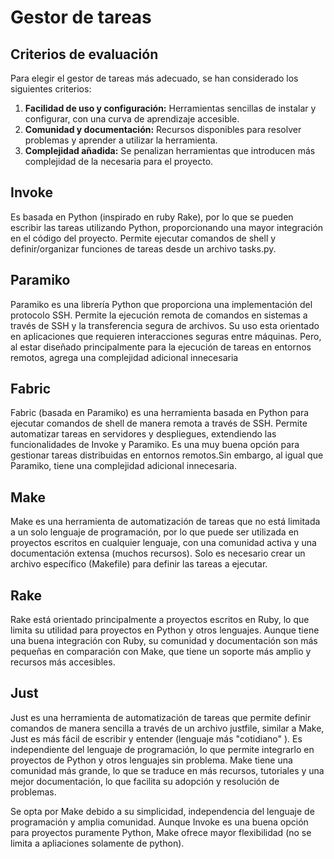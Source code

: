 # Gestor de tareas

## Criterios de evaluación
Para elegir el gestor de tareas más adecuado, se han considerado los siguientes criterios:

1. **Facilidad de uso y configuración:** Herramientas sencillas de instalar y configurar, con una curva de aprendizaje accesible.
2. **Comunidad y documentación:** Recursos disponibles para resolver problemas y aprender a utilizar la herramienta.
3. **Complejidad añadida:** Se penalizan herramientas que introducen más complejidad de la necesaria para el proyecto.


## Invoke

Es basada en Python (inspirado en ruby Rake), por lo que se pueden escribir las tareas utilizando Python, proporcionando una mayor integración en el código del proyecto.
Permite ejecutar comandos de shell y definir/organizar funciones de tareas desde un archivo tasks.py. 

## Paramiko

Paramiko es una librería Python que proporciona una implementación del protocolo SSH. Permite la ejecución remota de comandos en sistemas a través de SSH y la transferencia segura de archivos. Su uso esta orientado en aplicaciones que requieren interacciones seguras entre máquinas. Pero, al estar diseñado principalmente para la ejecución de tareas en entornos remotos, agrega una complejidad adicional innecesaria

## Fabric

Fabric (basada en Paramiko) es una herramienta basada en Python para ejecutar comandos de shell de manera remota a través de SSH. Permite automatizar tareas en servidores y despliegues, extendiendo las funcionalidades de Invoke y Paramiko. Es una muy buena opción para gestionar tareas distribuidas en entornos remotos.Sin embargo, al igual que Paramiko, tiene una complejidad adicional innecesaria.


## Make

Make es una herramienta de automatización de tareas que no está limitada a un solo lenguaje de programación, por lo que puede ser utilizada en proyectos escritos en cualquier lenguaje, con una comunidad activa y una documentación extensa (muchos recursos). Solo es necesario crear un archivo específico (Makefile) para definir las tareas a ejecutar.

## Rake

Rake está orientado principalmente a proyectos escritos en Ruby, lo que limita su utilidad para proyectos en Python y otros lenguajes. Aunque tiene una buena integración con Ruby, su comunidad y documentación son más pequeñas en comparación con Make, que tiene un soporte más amplio y recursos más accesibles.   

 
## Just 

Just es una herramienta de automatización de tareas que permite definir comandos de manera sencilla a través de un archivo justfile, similar a Make, Just es más fácil de escribir y entender (lenguaje más "cotidiano" ).  Es independiente del lenguaje de programación, lo que permite integrarlo en proyectos de Python y otros lenguajes sin problema. Make  tiene una comunidad más grande, lo que se traduce en más recursos, tutoriales y una mejor documentación, lo que facilita su adopción y resolución de problemas.

Se opta por Make debido a su simplicidad, independencia del lenguaje de programación y amplia comunidad. Aunque Invoke es una buena opción para proyectos puramente Python, Make ofrece mayor flexibilidad (no se limita a apliaciones solamente de python).

